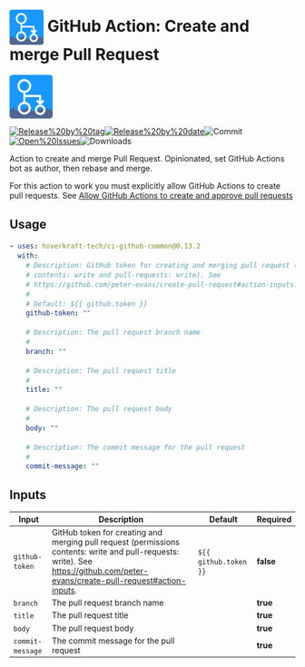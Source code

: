 <!-- start title -->

# <img src=".github/ghadocs/branding.svg" width="60px" align="center" alt="branding<icon:git-pull-request color:gray-dark>" /> GitHub Action: Create and merge Pull Request

<!-- end title -->
<!-- start branding -->

<img src=".github/ghadocs/branding.svg" width="15%" align="center" alt="branding<icon:git-pull-request color:gray-dark>" />

<!-- end branding -->
<!-- start badges -->

<a href="https%3A%2F%2Fgithub.com%2Fhoverkraft-tech%2Fci-github-common%2Freleases%2Flatest"><img src="https://img.shields.io/github/v/release/hoverkraft-tech/ci-github-common?display_name=tag&sort=semver&logo=github&style=flat-square" alt="Release%20by%20tag" /></a><a href="https%3A%2F%2Fgithub.com%2Fhoverkraft-tech%2Fci-github-common%2Freleases%2Flatest"><img src="https://img.shields.io/github/release-date/hoverkraft-tech/ci-github-common?display_name=tag&sort=semver&logo=github&style=flat-square" alt="Release%20by%20date" /></a><img src="https://img.shields.io/github/last-commit/hoverkraft-tech/ci-github-common?logo=github&style=flat-square" alt="Commit" /><a href="https%3A%2F%2Fgithub.com%2Fhoverkraft-tech%2Fci-github-common%2Fissues"><img src="https://img.shields.io/github/issues/hoverkraft-tech/ci-github-common?logo=github&style=flat-square" alt="Open%20Issues" /></a><img src="https://img.shields.io/github/downloads/hoverkraft-tech/ci-github-common/total?logo=github&style=flat-square" alt="Downloads" />

<!-- end badges -->
<!-- start description -->

Action to create and merge Pull Request. Opinionated, set GitHub Actions bot as author, then rebase and merge.

<!-- end description -->

For this action to work you must explicitly allow GitHub Actions to create pull requests. See [
Allow GitHub Actions to create and approve pull requests](https://docs.github.com/en/repositories/managing-your-repositorys-settings-and-features/enabling-features-for-your-repository/managing-github-actions-settings-for-a-repository)

<!-- start contents -->
<!-- end contents -->

## Usage

<!-- start usage -->

```yaml
- uses: hoverkraft-tech/ci-github-common@0.13.2
  with:
    # Description: GitHub token for creating and merging pull request (permissions
    # contents: write and pull-requests: write). See
    # https://github.com/peter-evans/create-pull-request#action-inputs.
    #
    # Default: ${{ github.token }}
    github-token: ""

    # Description: The pull request branch name
    #
    branch: ""

    # Description: The pull request title
    #
    title: ""

    # Description: The pull request body
    #
    body: ""

    # Description: The commit message for the pull request
    #
    commit-message: ""
```

<!-- end usage -->

## Inputs

<!-- start inputs -->

| **Input**                   | **Description**                                                                                                                                                                  | **Default**                      | **Required** |
| --------------------------- | -------------------------------------------------------------------------------------------------------------------------------------------------------------------------------- | -------------------------------- | ------------ |
| <code>github-token</code>   | GitHub token for creating and merging pull request (permissions contents: write and pull-requests: write). See https://github.com/peter-evans/create-pull-request#action-inputs. | <code>${{ github.token }}</code> | **false**    |
| <code>branch</code>         | The pull request branch name                                                                                                                                                     |                                  | **true**     |
| <code>title</code>          | The pull request title                                                                                                                                                           |                                  | **true**     |
| <code>body</code>           | The pull request body                                                                                                                                                            |                                  | **true**     |
| <code>commit-message</code> | The commit message for the pull request                                                                                                                                          |                                  | **true**     |

<!-- end inputs -->
<!-- start outputs -->
<!-- end outputs -->
<!-- start [.github/ghadocs/examples/] -->
<!-- end [.github/ghadocs/examples/] -->
